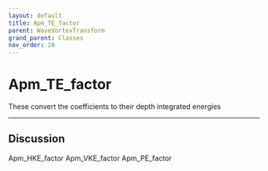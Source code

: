 ```yaml
---
layout: default
title: Apm_TE_factor
parent: WaveVortexTransform
grand_parent: Classes
nav_order: 20
---
```


#  Apm_TE_factor

These convert the coefficients to their depth integrated energies


---

## Discussion
Apm_HKE_factor
          Apm_VKE_factor
          Apm_PE_factor
